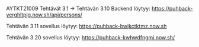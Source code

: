 AYTKT21009 Tehtävät 3.1 -> 
Tehtävän 3.10 Backend löytyy: https://puhback-yerghltpig.now.sh/api/persons/

Tehtävän 3.11 sovellus löytyy: 
https://puhback-bwjkctktmz.now.sh

Tehtävän 3.20 sovellus löytyy:
https://puhback-kwhwdfngmi.now.sh/

